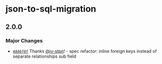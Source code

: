 # json-to-sql-migration

## 2.0.0

### Major Changes

- [`4846f0f`](https://github.com/iv-stpn/json-to-sql-migration/commit/4846f0fa6297ffe70b04b3b02c82bb0a784efa7b) Thanks [@iv-stpn](https://github.com/iv-stpn)! - spec refactor: inline foreign keys instead of separate relationships sub field
